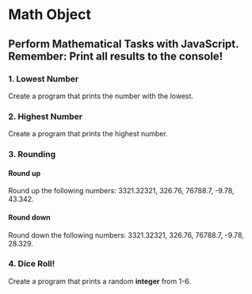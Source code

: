 # Math Object
## Perform Mathematical Tasks with JavaScript. Remember: Print all results to the console!

### 1. Lowest Number
Create a program that prints the number with the lowest.

### 2. Highest Number
Create a program that prints the highest number.

### 3. Rounding 

#### Round up
Round up the following numbers: 3321.32321, 326.76, 76788.7, -9.78, 43.342. 

#### Round down 
Round down the following numbers:
3321.32321, 326.76, 76788.7, -9.78, 28.329. 

### 4. Dice Roll!
Create a program that prints a random **integer** from 1-6. 
